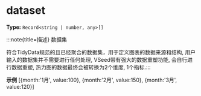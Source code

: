 # dataset

**Type:** `Record<string | number, any>[]`

:::note{title=描述}
数据集



符合TidyData规范的且已经聚合的数据集，用于定义图表的数据来源和结构, 用户输入的数据集并不需要进行任何处理, VSeed带有强大的数据重塑功能, 会自行进行数据重塑, 热力图的数据最终会被转换为2个维度, 1个指标.:::

**示例**
[{month:'1月', value:100}, {month:'2月', value:150}, {month:'3月', value:120}]


